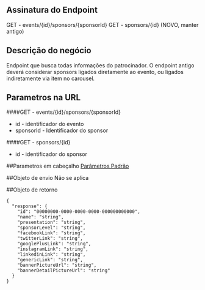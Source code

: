 ## Assinatura do Endpoint
GET - events/{id}/sponsors/{sponsorId}
GET - sponsors/{id} (NOVO, manter antigo)

## Descrição do negócio
Endpoint que busca todas informações do patrocinador.
O endpoint antigo deverá considerar sponsors ligados diretamente ao evento, ou ligados indiretamente via item no carousel.

## Parametros na URL
####GET - events/{id}/sponsors/{sponsorId}
- id - identificador do evento
- sponsorId - Identificador do sponsor

####GET - sponsors/{id}
- id - identificador do sponsor


##Parametros em cabeçalho
[Parâmetros Padrão](/API-\(Endpoints\)/Parâmetros-Padrão)

##Objeto de envio
Não se aplica

##Objeto de retorno

```
{
  "response": {
    "id": "00000000-0000-0000-0000-000000000000",
    "name": "string",
    "presentation": "string",
    "sponsorLevel": "string",
    "facebookLink": "string",
    "twitterLink": "string",
    "googlePlusLink": "string",
    "instagramLink": "string",
    "linkedinLink": "string",
    "genericLink": "string",
    "bannerPictureUrl": "string",
    "bannerDetailPictureUrl": "string"
  }
}
```